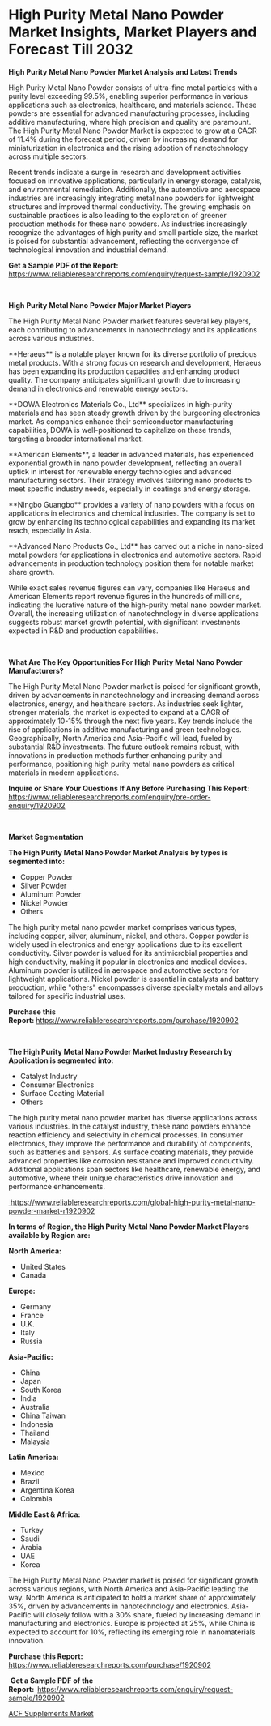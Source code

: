 <p><h1>High Purity Metal Nano Powder Market Insights, Market Players and Forecast Till 2032</h1></p><p><strong>High Purity Metal Nano Powder Market Analysis and Latest Trends</strong></p>
<p><p>High Purity Metal Nano Powder consists of ultra-fine metal particles with a purity level exceeding 99.5%, enabling superior performance in various applications such as electronics, healthcare, and materials science. These powders are essential for advanced manufacturing processes, including additive manufacturing, where high precision and quality are paramount. The High Purity Metal Nano Powder Market is expected to grow at a CAGR of 11.4% during the forecast period, driven by increasing demand for miniaturization in electronics and the rising adoption of nanotechnology across multiple sectors.</p><p>Recent trends indicate a surge in research and development activities focused on innovative applications, particularly in energy storage, catalysis, and environmental remediation. Additionally, the automotive and aerospace industries are increasingly integrating metal nano powders for lightweight structures and improved thermal conductivity. The growing emphasis on sustainable practices is also leading to the exploration of greener production methods for these nano powders. As industries increasingly recognize the advantages of high purity and small particle size, the market is poised for substantial advancement, reflecting the convergence of technological innovation and industrial demand.</p></p>
<p><strong>Get a Sample PDF of the Report:&nbsp;</strong> <a href="https://www.reliableresearchreports.com/enquiry/request-sample/1920902?utm_campaign=3009&utm_medium=2&utm_source=Github&utm_content=ia&utm_term=03042025&utm_id=high-purity-metal-nano-powder">https://www.reliableresearchreports.com/enquiry/request-sample/1920902</a></p>
<p>&nbsp;</p>
<p><strong>High Purity Metal Nano Powder Major Market Players</strong></p>
<p><p>The High Purity Metal Nano Powder market features several key players, each contributing to advancements in nanotechnology and its applications across various industries.</p><p>**Heraeus** is a notable player known for its diverse portfolio of precious metal products. With a strong focus on research and development, Heraeus has been expanding its production capacities and enhancing product quality. The company anticipates significant growth due to increasing demand in electronics and renewable energy sectors.</p><p>**DOWA Electronics Materials Co., Ltd** specializes in high-purity materials and has seen steady growth driven by the burgeoning electronics market. As companies enhance their semiconductor manufacturing capabilities, DOWA is well-positioned to capitalize on these trends, targeting a broader international market.</p><p>**American Elements**, a leader in advanced materials, has experienced exponential growth in nano powder development, reflecting an overall uptick in interest for renewable energy technologies and advanced manufacturing sectors. Their strategy involves tailoring nano products to meet specific industry needs, especially in coatings and energy storage.</p><p>**Ningbo Guangbo** provides a variety of nano powders with a focus on applications in electronics and chemical industries. The company is set to grow by enhancing its technological capabilities and expanding its market reach, especially in Asia.</p><p>**Advanced Nano Products Co., Ltd** has carved out a niche in nano-sized metal powders for applications in electronics and automotive sectors. Rapid advancements in production technology position them for notable market share growth.</p><p>While exact sales revenue figures can vary, companies like Heraeus and American Elements report revenue figures in the hundreds of millions, indicating the lucrative nature of the high-purity metal nano powder market. Overall, the increasing utilization of nanotechnology in diverse applications suggests robust market growth potential, with significant investments expected in R&D and production capabilities.</p></p>
<p>&nbsp;</p>
<p><strong>What Are The Key Opportunities For High Purity Metal Nano Powder Manufacturers?</strong></p>
<p><p>The High Purity Metal Nano Powder market is poised for significant growth, driven by advancements in nanotechnology and increasing demand across electronics, energy, and healthcare sectors. As industries seek lighter, stronger materials, the market is expected to expand at a CAGR of approximately 10-15% through the next five years. Key trends include the rise of applications in additive manufacturing and green technologies. Geographically, North America and Asia-Pacific will lead, fueled by substantial R&D investments. The future outlook remains robust, with innovations in production methods further enhancing purity and performance, positioning high purity metal nano powders as critical materials in modern applications.</p></p>
<p><strong>Inquire or Share Your Questions If Any Before Purchasing This Report:</strong> <a href="https://www.reliableresearchreports.com/enquiry/pre-order-enquiry/1920902?utm_campaign=3009&utm_medium=2&utm_source=Github&utm_content=ia&utm_term=03042025&utm_id=high-purity-metal-nano-powder">https://www.reliableresearchreports.com/enquiry/pre-order-enquiry/1920902</a></p>
<p>&nbsp;</p>
<p><strong>Market Segmentation</strong></p>
<p><strong>The High Purity Metal Nano Powder Market Analysis by types is segmented into:</strong></p>
<p><ul><li>Copper Powder</li><li>Silver Powder</li><li>Aluminum Powder</li><li>Nickel Powder</li><li>Others</li></ul></p>
<p><p>The high purity metal nano powder market comprises various types, including copper, silver, aluminum, nickel, and others. Copper powder is widely used in electronics and energy applications due to its excellent conductivity. Silver powder is valued for its antimicrobial properties and high conductivity, making it popular in electronics and medical devices. Aluminum powder is utilized in aerospace and automotive sectors for lightweight applications. Nickel powder is essential in catalysts and battery production, while "others" encompasses diverse specialty metals and alloys tailored for specific industrial uses.</p></p>
<p><strong>Purchase this Report:&nbsp;</strong><a href="https://www.reliableresearchreports.com/purchase/1920902?utm_campaign=3009&utm_medium=2&utm_source=Github&utm_content=ia&utm_term=03042025&utm_id=high-purity-metal-nano-powder">https://www.reliableresearchreports.com/purchase/1920902</a></p>
<p>&nbsp;</p>
<p><strong>The High Purity Metal Nano Powder Market Industry Research by Application is segmented into:</strong></p>
<p><ul><li>Catalyst Industry</li><li>Consumer Electronics</li><li>Surface Coating Material</li><li>Others</li></ul></p>
<p><p>The high purity metal nano powder market has diverse applications across various industries. In the catalyst industry, these nano powders enhance reaction efficiency and selectivity in chemical processes. In consumer electronics, they improve the performance and durability of components, such as batteries and sensors. As surface coating materials, they provide advanced properties like corrosion resistance and improved conductivity. Additional applications span sectors like healthcare, renewable energy, and automotive, where their unique characteristics drive innovation and performance enhancements.</p></p>
<p><a href="https://www.reliableresearchreports.com/global-high-purity-metal-nano-powder-market-r1920902?utm_campaign=3009&utm_medium=2&utm_source=Github&utm_content=ia&utm_term=03042025&utm_id=high-purity-metal-nano-powder">&nbsp;https://www.reliableresearchreports.com/global-high-purity-metal-nano-powder-market-r1920902</a></p>
<p><strong>In terms of Region, the High Purity Metal Nano Powder Market Players available by Region are:</strong></p>
<p>
    <p> <strong> North America: </strong>
        <ul>
            <li>United States</li>
            <li>Canada</li>
        </ul>
        </p> 
    <p> <strong> Europe: </strong>
        <ul>
            <li>Germany</li>
            <li>France</li>
            <li>U.K.</li>
            <li>Italy</li>
            <li>Russia</li>
        </ul>
        </p> 
    <p> <strong> Asia-Pacific: </strong>
        <ul>
            <li>China</li>
            <li>Japan</li>
            <li>South Korea</li>
            <li>India</li>
            <li>Australia</li>
            <li>China Taiwan</li>
            <li>Indonesia</li>
            <li>Thailand</li>
            <li>Malaysia</li>
        </ul>
        </p> 
    <p> <strong> Latin America: </strong>
        <ul>
            <li>Mexico</li>
            <li>Brazil</li>
            <li>Argentina Korea</li>
            <li>Colombia</li>
        </ul>
        </p> 
    <p> <strong> Middle East & Africa: </strong>
        <ul>
            <li>Turkey</li>
            <li>Saudi</li>
            <li>Arabia</li>
            <li>UAE</li>
            <li>Korea</li>
        </ul>
    </p>
    </p>
<p><p>The High Purity Metal Nano Powder market is poised for significant growth across various regions, with North America and Asia-Pacific leading the way. North America is anticipated to hold a market share of approximately 35%, driven by advancements in nanotechnology and electronics. Asia-Pacific will closely follow with a 30% share, fueled by increasing demand in manufacturing and electronics. Europe is projected at 25%, while China is expected to account for 10%, reflecting its emerging role in nanomaterials innovation.</p></p>
<p><strong>Purchase this Report: </strong><a href="https://www.reliableresearchreports.com/purchase/1920902?utm_campaign=3009&utm_medium=2&utm_source=Github&utm_content=ia&utm_term=03042025&utm_id=high-purity-metal-nano-powder">https://www.reliableresearchreports.com/purchase/1920902</a></p>
<p>&nbsp;<strong>Get a Sample PDF of the Report:&nbsp;&nbsp;</strong><a href="https://www.reliableresearchreports.com/enquiry/request-sample/1920902?utm_campaign=3009&utm_medium=2&utm_source=Github&utm_content=ia&utm_term=03042025&utm_id=high-purity-metal-nano-powder">https://www.reliableresearchreports.com/enquiry/request-sample/1920902</a></p>
<p><strong></strong></p>
<p><p><a href="https://github.com/melkebps5/Market-Research-Report-List-1/blob/main/acf-supplements-market.md?utm_campaign=3009&utm_medium=2&utm_source=Github&utm_content=ia&utm_term=03042025&utm_id=high-purity-metal-nano-powder">ACF Supplements Market</a></p></p>